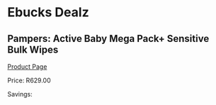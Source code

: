 
# Ebucks Dealz
## Pampers: Active Baby Mega Pack+ Sensitive Bulk Wipes
[Product Page](https://www.ebucks.com/web/shop/productSelected.do?prodId=1231426137&catId=1186088243)

Price: R629.00

Savings: 


	